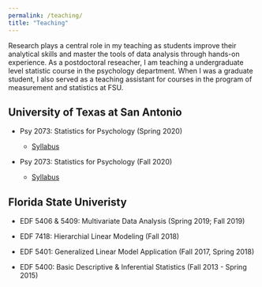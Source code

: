 ```yaml
---
permalink: /teaching/
title: "Teaching"
---
```


Research plays a central role in my teaching as students improve their analytical skills and master the tools of data analysis through hands-on experience. As a postdoctoral reseacher, I am teaching a undergraduate level statistic course in the psychology department. When I was a graduate student, I also served as a teaching assistant for courses in the program of measurement and statistics at FSU.


## University of Texas at San Antonio 
- Psy 2073: Statistics for Psychology (Spring 2020)
    - [Syllabus](/files/Syllabus_2020_Spring.pdf)

- Psy 2073: Statistics for Psychology (Fall 2020)
    - [Syllabus](/files/Syllabus_2020_Fall.pdf)
    

## Florida State Univeristy
- EDF 5406 & 5409: Multivariate Data Analysis (Spring 2019; Fall 2019)
    
- EDF 7418: Hierarchial Linear Modeling (Fall 2018)

- EDF 5401: Generalized Linear Model Application (Fall 2017, Spring 2018)

- EDF 5400: Basic Descriptive & Inferential Statistics (Fall 2013 - Spring 2015)
    